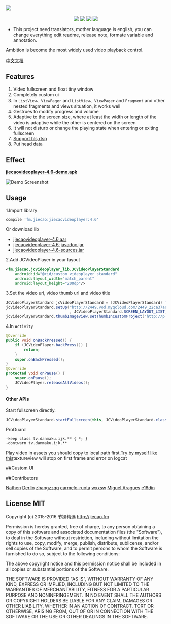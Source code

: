 <a href="https://github.com/lipangit/JieCaoVideoPlayer" target="_blank"><img src="https://raw.githubusercontent.com/lipangit/JieCaoVideoPlayer/develop/screenshots/logo2x.png" style="max-width:100%;"></a>
--
<p align="center">
<a href="http://developer.android.com/index.html"><img src="https://img.shields.io/badge/platform-android-green.svg"></a>
<a href="http://search.maven.org/#artifactdetails%7Cfm.jiecao%7Cjiecaovideoplayer%7C4.6%7Caar"><img src="https://img.shields.io/badge/Maven%20Central-4.6-green.svg"></a>
<a href="http://choosealicense.com/licenses/mit/"><img src="https://img.shields.io/badge/license-MIT-green.svg"></a>
<a href="https://android-arsenal.com/details/1/3269"><img src="https://img.shields.io/badge/Android%20Arsenal-jiecaovideoplayer-green.svg?style=true"></a>
</p>

* This project need translators, mother language is english, you can change everything edit readme, release note, formate variable and annotation.

Ambition is become the most widely used video playback control.


[中文文档](README-ZH.md)

## Features

1. Video fullscreen and float tiny window
2. Completely custom ui
3. In `ListView`、`ViewPager` and `ListView`、`ViewPager` and `Fragment` and other nested fragments and views situation, it works well
4. Gestrues to modify progress and volume
5. Adaptive to the screen size, where at least the width or length of the video is adaptive while the other  is centered on the screen
6. It will not disturb or change the playing state when entering or exiting fullscreen
7. [Support hls,rtsp](https://github.com/Bilibili/ijkplayer)
8. Put head data

## Effect

**[jiecaovideoplayer-4.6-demo.apk](https://raw.githubusercontent.com/lipangit/jiecaovideoplayer/develop/downloads/jiecaovideoplayer-4.6-demo.apk)**

![Demo Screenshot][1]

## Usage

1.Import library
```gradle
compile 'fm.jiecao:jiecaovideoplayer:4.6'
```

Or download lib

* [jiecaovideoplayer-4.6.aar](https://raw.githubusercontent.com/lipangit/jiecaovideoplayer/develop/downloads/jiecaovideoplayer-4.6.aar)
* [jiecaovideoplayer-4.6-javadoc.jar](https://raw.githubusercontent.com/lipangit/jiecaovideoplayer/develop/downloads/jiecaovideoplayer-4.6-javadoc.jar)
* [jiecaovideoplayer-4.6-sources.jar](https://raw.githubusercontent.com/lipangit/jiecaovideoplayer/develop/downloads/jiecaovideoplayer-4.6-sources.jar)

2.Add JCVideoPlayer in your layout
```xml
<fm.jiecao.jcvideoplayer_lib.JCVideoPlayerStandard
    android:id="@+id/custom_videoplayer_standard"
    android:layout_width="match_parent"
    android:layout_height="200dp"/>
```

3.Set the video uri, video thumb url and video title
```java
JCVideoPlayerStandard jcVideoPlayerStandard = (JCVideoPlayerStandard) findViewById(R.id.jc_video);
jcVideoPlayerStandard.setUp("http://2449.vod.myqcloud.com/2449_22ca37a6ea9011e5acaaf51d105342e3.f20.mp4"
                            , JCVideoPlayerStandard.SCREEN_LAYOUT_LIST, "嫂子闭眼睛");
jcVideoPlayerStandard.thumbImageView.setThumbInCustomProject("http://p.qpic.cn/videoyun/0/2449_43b6f696980311e59ed467f22794e792_1/640");
```

4.In `Activity`
```java
@Override
public void onBackPressed() {
    if (JCVideoPlayer.backPress()) {
        return;
    }
    super.onBackPressed();
}
@Override
protected void onPause() {
    super.onPause();
    JCVideoPlayer.releaseAllVideos();
}
```

#### Other APIs

Start fullscreen directly.
```java
JCVideoPlayerStandard.startFullscreen(this, JCVideoPlayerStandard.class, "http://2449.vod.myqcloud.com/2449_22ca37a6ea9011e5acaaf51d105342e3.f20.mp4", "嫂子辛苦了");
```

ProGuard
```
-keep class tv.danmaku.ijk.** { *; }
-dontwarn tv.danmaku.ijk.**
```

Play video in assets you should copy to local path first.[Try by myself like this](https://github.com/Bilibili/ijkplayer/issues/1013)textureview will stop on first frame and error on logcat

##[Custom UI](./README_CUSTOM_UI.md)

##Contributors

[Nathen](https://github.com/lipangit) [Derlio](https://github.com/derlio) [zhangzzqq](https://github.com/zhangzzqq) [carmelo-ruota](https://github.com/carmelo-ruota) [wxxsw](https://github.com/wxxsw) [Miguel Aragues](https://github.com/Maragues) [e16din](https://github.com/e16din)

## License MIT

Copyright (c) 2015-2016 节操精选 http://jiecao.fm

Permission is hereby granted, free of charge, to any person obtaining a copy of this software and associated documentation files (the "Software"), to deal in the Software without restriction, including without limitation the rights to use, copy, modify, merge, publish, distribute, sublicense, and/or sell copies of the Software, and to permit persons to whom the Software is furnished to do so, subject to the following conditions:

The above copyright notice and this permission notice shall be included in all copies or substantial portions of the Software.

THE SOFTWARE IS PROVIDED "AS IS", WITHOUT WARRANTY OF ANY KIND, EXPRESS OR IMPLIED, INCLUDING BUT NOT LIMITED TO THE WARRANTIES OF MERCHANTABILITY, FITNESS FOR A PARTICULAR PURPOSE AND NONINFRINGEMENT. IN NO EVENT SHALL THE AUTHORS OR COPYRIGHT HOLDERS BE LIABLE FOR ANY CLAIM, DAMAGES OR OTHER LIABILITY, WHETHER IN AN ACTION OF CONTRACT, TORT OR OTHERWISE, ARISING FROM, OUT OF OR IN CONNECTION WITH THE SOFTWARE OR THE USE OR OTHER DEALINGS IN THE SOFTWARE.

[1]: ./screenshots/j7.jpg

